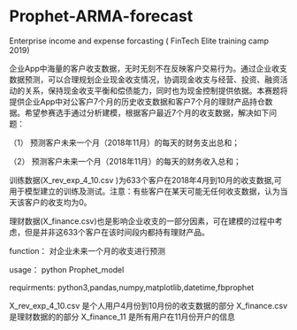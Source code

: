 # Prophet-ARMA-forecast
Enterprise income and expense  forcasting ( FinTech Elite training camp 2019) 

企业App中海量的客户收支数据，无时无刻不在反映客户交易行为。通过企业收支数据预测，可以合理规划企业现金收支情况，协调现金收支与经营、投资、融资活动的关系，保持现金收支平衡和偿债能力，同时也为现金控制提供依据。本赛题将提供企业App中对公客户7个月的历史收支数据和客户7个月的理财产品持仓数据。希望参赛选手通过分析建模，根据客户最近7个月的收支数据，解决如下问题：

（1） 预测客户未来一个月（2018年11月）的每天的财务支出总和；

（2） 预测客户未来一个月（2018年11月）的每天的财务收入总和；

训练数据(X_rev_exp_4_10.csv )为633个客户在2018年4月到10月的收支数据,可用于模型建立的训练及测试。注意：有些客户在某天可能无任何收支数据，认为当天该客户的收支均为0。

理财数据(X_finance.csv)也是影响企业收支的一部分因素，可在建模的过程中考虑，但是并非这633个客户在该时间段内都持有理财产品。


function： 对企业未来一个月的收支进行预测

usage： python Prophet_model

requirments: python3,pandas,numpy,matplotlib,datetime,fbprophet


X_rev_exp_4_10.csv 是个人用户4月份到10月份的收支数据的部分
X_finance.csv 是理财数据的的部分
X_finance_11 是所有用户在11月份开户的信息
